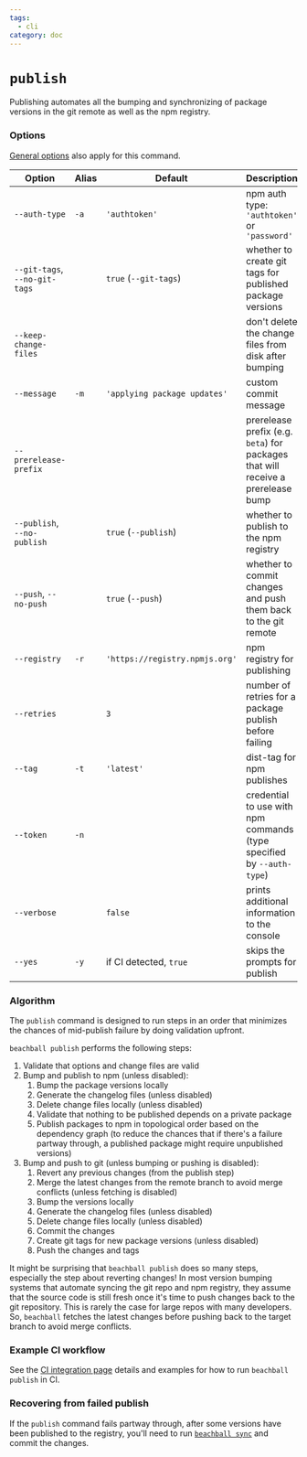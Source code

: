 ```yaml
---
tags:
  - cli
category: doc
---
```


# `publish`

Publishing automates all the bumping and synchronizing of package versions in the git remote as well as the npm registry.

### Options

[General options](./options) also apply for this command.

| Option                        | Alias | Default                        | Description                                                                      |
| ----------------------------- | ----- | ------------------------------ | -------------------------------------------------------------------------------- |
| `--auth-type`                 | `-a`  | `'authtoken'`                  | npm auth type: `'authtoken'` or `'password'`                                     |
| `--git-tags`, `--no-git-tags` |       | `true` (`--git-tags`)          | whether to create git tags for published package versions                        |
| `--keep-change-files`         |       |                                | don't delete the change files from disk after bumping                            |
| `--message`                   | `-m`  | `'applying package updates'`   | custom commit message                                                            |
| `--prerelease-prefix`         |       |                                | prerelease prefix (e.g. `beta`) for packages that will receive a prerelease bump |
| `--publish`, `--no-publish`   |       | `true` (`--publish`)           | whether to publish to the npm registry                                           |
| `--push`, `--no-push`         |       | `true` (`--push`)              | whether to commit changes and push them back to the git remote                   |
| `--registry`                  | `-r`  | `'https://registry.npmjs.org'` | npm registry for publishing                                                      |
| `--retries`                   |       | `3`                            | number of retries for a package publish before failing                           |
| `--tag`                       | `-t`  | `'latest'`                     | dist-tag for npm publishes                                                       |
| `--token`                     | `-n`  |                                | credential to use with npm commands (type specified by `--auth-type`)            |
| `--verbose`                   |       | `false`                        | prints additional information to the console                                     |
| `--yes`                       | `-y`  | if CI detected, `true`         | skips the prompts for publish                                                    |

### Algorithm

The `publish` command is designed to run steps in an order that minimizes the chances of mid-publish failure by doing validation upfront.

`beachball publish` performs the following steps:

1. Validate that options and change files are valid
2. Bump and publish to npm (unless disabled):
   1. Bump the package versions locally
   2. Generate the changelog files (unless disabled)
   3. Delete change files locally (unless disabled)
   4. Validate that nothing to be published depends on a private package
   5. Publish packages to npm in topological order based on the dependency graph (to reduce the chances that if there's a failure partway through, a published package might require unpublished versions)
3. Bump and push to git (unless bumping or pushing is disabled):
   1. Revert any previous changes (from the publish step)
   2. Merge the latest changes from the remote branch to avoid merge conflicts (unless fetching is disabled)
   3. Bump the versions locally
   4. Generate the changelog files (unless disabled)
   5. Delete change files locally (unless disabled)
   6. Commit the changes
   7. Create git tags for new package versions (unless disabled)
   8. Push the changes and tags

It might be surprising that `beachball publish` does so many steps, especially the step about reverting changes! In most version bumping systems that automate syncing the git repo and npm registry, they assume that the source code is still fresh once it's time to push changes back to the git repository. This is rarely the case for large repos with many developers. So, `beachball` fetches the latest changes before pushing back to the target branch to avoid merge conflicts.

### Example CI workflow

See the [CI integration page](../concepts/ci-integration) details and examples for how to run `beachball publish` in CI.

### Recovering from failed publish

If the `publish` command fails partway through, after some versions have been published to the registry, you'll need to run [`beachball sync`](./sync) and commit the changes.
